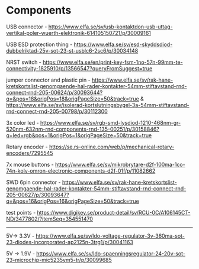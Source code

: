 # Components
USB connector - https://www.elfa.se/sv/usb-kontaktdon-usb-uttag-vertikal-poler-wuerth-elektronik-614105150721/p/30009161

USB ESD protection thing - https://www.elfa.se/sv/esd-skyddsdiod-dubbelriktad-25v-sot-23-st-usblc6-2sc6/p/30034148

NRST switch - https://www.elfa.se/en/print-key-fsm-1no-57n-99mm-te-connectivity-1825910/p/13566547?queryFromSuggest=true

jumper connector and plastic pin - https://www.elfa.se/sv/rak-hane-kretskortslist-genomgaende-hal-rader-kontakter-54mm-stiftavstand-rnd-connect-rnd-205-00624/p/30093644?q=&pos=18&origPos=18&origPageSize=50&track=true & https://www.elfa.se/sv/isolerad-kortslutningsbygel-3a-54mm-stiftavstand-rnd-connect-rnd-205-00798/p/30112300

3x color led - https://www.elfa.se/sv/rgb-smd-lysdiod-1210-468nm-gr-520nm-632nm-rnd-components-rnd-135-00251/p/30158846?q=led+rgb&pos=1&origPos=1&origPageSize=50&track=true

Rotary encoder - https://se.rs-online.com/web/p/mechanical-rotary-encoders/7295545

7x mouse buttons - https://www.elfa.se/sv/mikrobrytare-d2f-100ma-1co-74n-kolv-omron-electronic-components-d2f-01f/p/11082662

SWD 6pin connector - https://www.elfa.se/sv/rak-hane-kretskortslist-genomgaende-hal-rader-kontakter-54mm-stiftavstand-rnd-connect-rnd-205-00627/p/30093647?q=&pos=16&origPos=16&origPageSize=50&track=true

test points - https://www.digikey.se/product-detail/sv/RCU-0C/A106145CT-ND/3477802/?itemSeq=354551470

---
5V-> 3.3V - https://www.elfa.se/sv/ldo-voltage-regulator-3v-360ma-sot-23-diodes-incorporated-ap2125n-3trg1/p/30041163

5V -> 1.9V - https://www.elfa.se/sv/ldo-spaenningsregulator-24-20v-sot-23-microchip-mic5235ym5-tr/p/30099685
